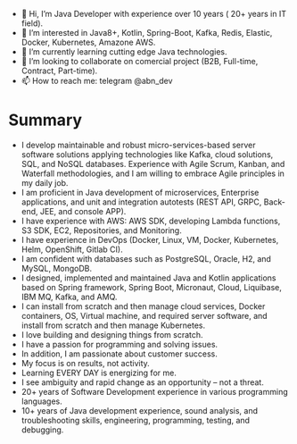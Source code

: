 - 👋 Hi, I’m Java Developer with experience over 10 years ( 20+ years in IT field).
- 👀 I’m interested in Java8+, Kotlin, Spring-Boot, Kafka, Redis, Elastic, Docker, Kubernetes, Amazone AWS.
- 🌱 I’m currently learning cutting edge Java technologies.
- 💞️ I’m looking to collaborate on comercial project (B2B, Full-time, Contract, Part-time).
- 📫 How to reach me: telegram @abn_dev

# Summary
* I develop maintainable and robust micro-services-based server software solutions applying technologies like Kafka, cloud solutions, SQL, and NoSQL databases.
Experience with Agile Scrum, Kanban, and Waterfall methodologies, and I am willing to embrace Agile principles in my daily job.
* I am proficient in Java development of microservices, Enterprise applications, and unit and integration autotests (REST API, GRPC, Back-end, JEE, and console APP).
* I have experience with AWS: AWS SDK, developing Lambda functions, S3 SDK, EC2, Repositories, and Monitoring.
* I have experience in DevOps (Docker, Linux, VM, Docker, Kubernetes, Helm, OpenShift, Gitlab CI).
* I am confident with databases such as PostgreSQL, Oracle, H2, and MySQL, MongoDB.
* I designed, implemented and maintained Java and Kotlin applications based on Spring framework, Spring Boot, Micronaut, Cloud, Liquibase, IBM MQ, Kafka, and AMQ.
* I can install from scratch and then manage cloud services, Docker containers, OS, Virtual machine, and required server software, and install from scratch and then manage Kubernetes.
* I love building and designing things from scratch.
* I have a passion for programming and solving issues.
* In addition, I am passionate about customer success.
* My focus is on results, not activity.
* Learning EVERY DAY is energizing for me.
* I see ambiguity and rapid change as an opportunity – not a threat.
* 20+ years of Software Development experience in various programming languages.
* 10+ years of Java development experience, sound analysis, and troubleshooting skills, engineering, programming, testing, and debugging.

<!---
abn-dev-01/abn-dev-01 is a ✨ special ✨ repository because its `README.md` (this file) appears on your GitHub profile.
You can click the Preview link to take a look at your changes.
--->
